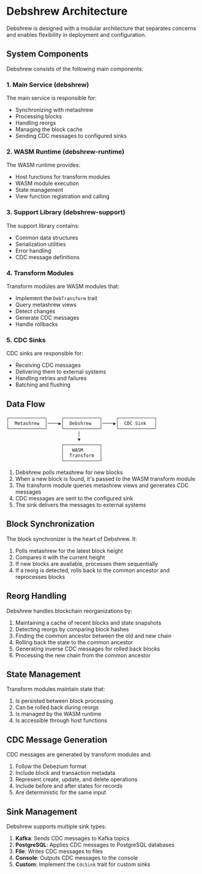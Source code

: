 # Debshrew Architecture

Debshrew is designed with a modular architecture that separates concerns and enables flexibility in deployment and configuration.

## System Components

Debshrew consists of the following main components:

### 1. Main Service (debshrew)

The main service is responsible for:
- Synchronizing with metashrew
- Processing blocks
- Handling reorgs
- Managing the block cache
- Sending CDC messages to configured sinks

### 2. WASM Runtime (debshrew-runtime)

The WASM runtime provides:
- Host functions for transform modules
- WASM module execution
- State management
- View function registration and calling

### 3. Support Library (debshrew-support)

The support library contains:
- Common data structures
- Serialization utilities
- Error handling
- CDC message definitions

### 4. Transform Modules

Transform modules are WASM modules that:
- Implement the `DebTransform` trait
- Query metashrew views
- Detect changes
- Generate CDC messages
- Handle rollbacks

### 5. CDC Sinks

CDC sinks are responsible for:
- Receiving CDC messages
- Delivering them to external systems
- Handling retries and failures
- Batching and flushing

## Data Flow

```
┌─────────────┐     ┌─────────────┐     ┌─────────────┐
│  Metashrew  │────▶│  Debshrew   │────▶│  CDC Sink   │
└─────────────┘     └─────────────┘     └─────────────┘
                          │
                          ▼
                    ┌─────────────┐
                    │   WASM      │
                    │  Transform  │
                    └─────────────┘
```

1. Debshrew polls metashrew for new blocks
2. When a new block is found, it's passed to the WASM transform module
3. The transform module queries metashrew views and generates CDC messages
4. CDC messages are sent to the configured sink
5. The sink delivers the messages to external systems

## Block Synchronization

The block synchronizer is the heart of Debshrew. It:

1. Polls metashrew for the latest block height
2. Compares it with the current height
3. If new blocks are available, processes them sequentially
4. If a reorg is detected, rolls back to the common ancestor and reprocesses blocks

## Reorg Handling

Debshrew handles blockchain reorganizations by:

1. Maintaining a cache of recent blocks and state snapshots
2. Detecting reorgs by comparing block hashes
3. Finding the common ancestor between the old and new chain
4. Rolling back the state to the common ancestor
5. Generating inverse CDC messages for rolled back blocks
6. Processing the new chain from the common ancestor

## State Management

Transform modules maintain state that:

1. Is persisted between block processing
2. Can be rolled back during reorgs
3. Is managed by the WASM runtime
4. Is accessible through host functions

## CDC Message Generation

CDC messages are generated by transform modules and:

1. Follow the Debezium format
2. Include block and transaction metadata
3. Represent create, update, and delete operations
4. Include before and after states for records
5. Are deterministic for the same input

## Sink Management

Debshrew supports multiple sink types:

1. **Kafka**: Sends CDC messages to Kafka topics
2. **PostgreSQL**: Applies CDC messages to PostgreSQL databases
3. **File**: Writes CDC messages to files
4. **Console**: Outputs CDC messages to the console
5. **Custom**: Implement the `CdcSink` trait for custom sinks